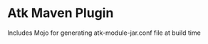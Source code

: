 
Atk Maven Plugin
================

Includes Mojo for generating atk-module-jar.conf file at build time

